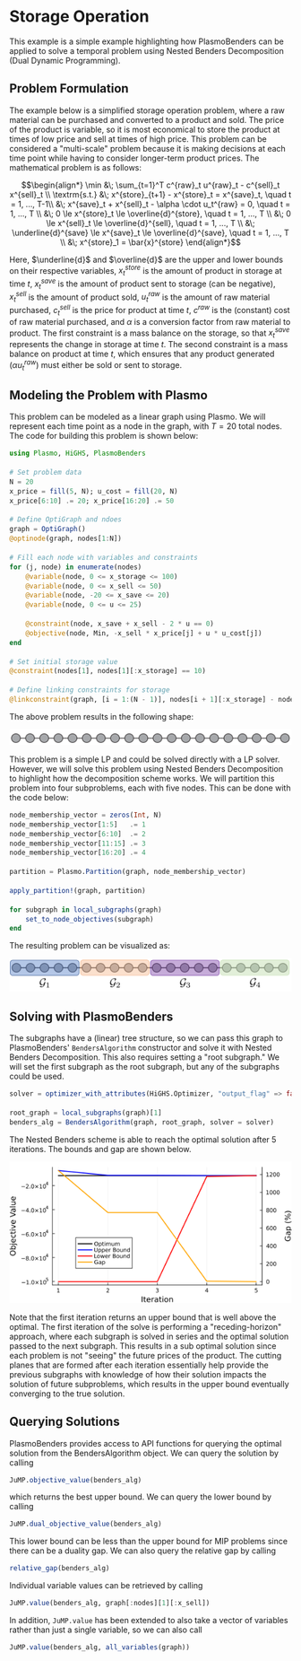 # Storage Operation

This example is a simple example highlighting how PlasmoBenders can be applied to solve a temporal problem using Nested Benders Decomposition (Dual Dynamic Programming).

## Problem Formulation

The example below is a simplified storage operation problem, where a raw material can be purchased and converted to a product and sold. The price of the product is variable, so it is most economical to store the product at times of low price and sell at times of high price. This problem can be considered a "multi-scale" problem because it is making decisions at each time point while having to consider longer-term product prices. The mathematical problem is as follows: 

```math
\begin{align*}
    \min &\; \sum_{t=1}^T c^{raw}_t u^{raw}_t - c^{sell}_t x^{sell}_t \\
    \textrm{s.t.} &\; x^{store}_{t+1} - x^{store}_t = x^{save}_t, \quad t = 1, ..., T-1\\
    &\; x^{save}_t + x^{sell}_t - \alpha \cdot  u_t^{raw} = 0, \quad t = 1, ..., T \\
    &\; 0 \le x^{store}_t \le \overline{d}^{store}, \quad t = 1, ..., T \\
    &\; 0 \le x^{sell}_t \le \overline{d}^{sell}, \quad t = 1, ..., T \\
    &\; \underline{d}^{save} \le x^{save}_t \le \overline{d}^{save}, \quad t = 1, ..., T \\
    &\; x^{store}_1 = \bar{x}^{store}
\end{align*}
```

Here, $\underline{d}$ and $\overline{d}$ are the upper and lower bounds on their respective variables, $x^{store}_t$ is the amount of product in storage at time $t$, $x^{save}_t$ is the amount of product sent to storage (can be negative), $x^{sell}_t$ is the amount of product sold, $u^{raw}_t$ is the amount of raw material purchased, $c^{sell}_t$ is the price for product at time $t$, $c^{raw}$ is the (constant) cost of raw material purchased, and $\alpha$ is a conversion factor from raw material to product. The first constraint is a mass balance on the storage, so that $x^{save}_t$ represents the change in storage at time $t$. The second constraint is a mass balance on product at time $t$, which ensures that any product generated ($\alpha u^{raw}_t$) must either be sold or sent to storage. 

## Modeling the Problem with Plasmo

This problem can be modeled as a linear graph using Plasmo. We will represent each time point as a node in the graph, with $T = 20$ total nodes.  The code for building this problem is shown below: 

```julia
using Plasmo, HiGHS, PlasmoBenders

# Set problem data
N = 20
x_price = fill(5, N); u_cost = fill(20, N)
x_price[6:10] .= 20; x_price[16:20] .= 50

# Define OptiGraph and ndoes
graph = OptiGraph()
@optinode(graph, nodes[1:N])

# Fill each node with variables and constraints
for (j, node) in enumerate(nodes)
    @variable(node, 0 <= x_storage <= 100)
    @variable(node, 0 <= x_sell <= 50)
    @variable(node, -20 <= x_save <= 20)
    @variable(node, 0 <= u <= 25)

    @constraint(node, x_save + x_sell - 2 * u == 0)
    @objective(node, Min, -x_sell * x_price[j] + u * u_cost[j])
end

# Set initial storage value
@constraint(nodes[1], nodes[1][:x_storage] == 10)

# Define linking constraints for storage
@linkconstraint(graph, [i = 1:(N - 1)], nodes[i + 1][:x_storage] - nodes[i][:x_storage] == nodes[i][:x_save])
```
The above problem results in the following shape: 

![20node graph](../figures/20node_graph.png)

This problem is a simple LP and could be solved directly with a LP solver. However, we will solve this problem using Nested Benders Decomposition to highlight how the decomposition scheme works. We will partition this problem into four subproblems, each with five nodes. This can be done with the code below:

```julia 
node_membership_vector = zeros(Int, N)
node_membership_vector[1:5]   .= 1
node_membership_vector[6:10]  .= 2
node_membership_vector[11:15] .= 3
node_membership_vector[16:20] .= 4

partition = Plasmo.Partition(graph, node_membership_vector)

apply_partition!(graph, partition)

for subgraph in local_subgraphs(graph)
    set_to_node_objectives(subgraph)
end
```

The resulting problem can be visualized as: 

![20node partitioned graph](../figures/20node_graph_partitioned.png)

## Solving with PlasmoBenders

The subgraphs have a (linear) tree structure, so we can pass this graph to PlasmoBenders' `BendersAlgorithm` constructor and solve it with Nested Benders Decomposition. This also requires setting a "root subgraph." We will set the first subgraph as the root subgraph, but any of the subgraphs could be used. 

```julia
solver = optimizer_with_attributes(HiGHS.Optimizer, "output_flag" => false)

root_graph = local_subgraphs(graph)[1]
benders_alg = BendersAlgorithm(graph, root_graph, solver = solver)
```

The Nested Benders scheme is able to reach the optimal solution after 5 iterations. The bounds and gap are shown below.

![NBD_operation](../figures/storage_example_plot.png)

Note that the first iteration returns an upper bound that is well above the optimal. The first iteration of the solve is performing a "receding-horizon" approach, where each subgraph is solved in series and the optimal solution passed to the next subgraph. This results in a sub optimal solution since each problem is not "seeing" the future prices of the product. The cutting planes that are formed after each iteration essentially help provide the previous subgraphs with knowledge of how their solution impacts the solution of future subproblems, which results in the upper bound eventually converging to the true solution. 

## Querying Solutions

PlasmoBenders provides access to API functions for querying the optimal solution from the BendersAlgorithm object. We can query the solution by calling 
```julia
JuMP.objective_value(benders_alg)
```
which returns the best upper bound. We can query the lower bound by calling
```julia
JuMP.dual_objective_value(benders_alg)
```
This lower bound can be less than the upper bound for MIP problems since there can be a duality gap. We can also query the relative gap by calling
```julia
relative_gap(benders_alg)
```
Individual variable values can be retrieved by calling
```julia
JuMP.value(benders_alg, graph[:nodes][1][:x_sell])
```
In addition, `JuMP.value` has been extended to also take a vector of variables rather than just a single variable, so we can also call
```julia
JuMP.value(benders_alg, all_variables(graph))
```
